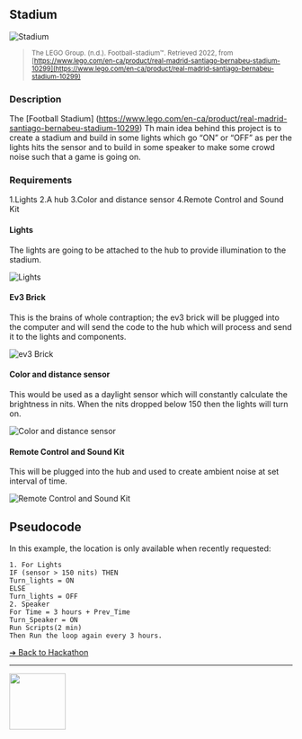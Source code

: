 ## Stadium

![Stadium](images/stadium.png)

> <small>The LEGO Group. (n.d.). Football-stadium™. Retrieved 2022, from
[https://www.lego.com/en-ca/product/real-madrid-santiago-bernabeu-stadium-10299](https://www.lego.com/en-ca/product/real-madrid-santiago-bernabeu-stadium-10299)</small>

### Description

The [Football Stadium] (https://www.lego.com/en-ca/product/real-madrid-santiago-bernabeu-stadium-10299)
Th main idea behind this project is to create a stadium and build in some lights which go “ON” or “OFF” as per the lights hits the sensor and to build in some speaker to make some crowd noise such that a game is going on.


### Requirements
1.Lights
2.A hub
3.Color and distance sensor
4.Remote Control and Sound Kit


#### Lights

The lights are going to be attached to the hub to provide illumination to the stadium.

![Lights](images/lights.png)

#### Ev3 Brick

This is the brains of whole contraption; the ev3 brick will be plugged into the computer and will send the code to the hub which will process and send it to the lights and components.

![ev3 Brick](images/ev3.png)

#### Color and distance sensor

This would be used as a daylight sensor which will constantly calculate the brightness in nits. When the nits dropped below 150 then the lights will turn on.

![Color and distance sensor](images/colorsensor.png)

#### Remote Control and Sound Kit

This will be plugged into the hub and used to create ambient noise at set interval of time.

![Remote Control and Sound Kit](images/soundkit.png)

## Pseudocode
In this example, the location is only available when recently requested:

```pseudocode
1. For Lights
IF (sensor > 150 nits) THEN
Turn_lights = ON
ELSE
Turn_lights = OFF
2. Speaker
For Time = 3 hours + Prev_Time
Turn_Speaker = ON
Run Scripts(2 min)
Then Run the loop again every 3 hours.
```


[&#10132; Back to Hackathon](https://github.com/BrickMMO/hackathon-set/blob/main/index.markdown)

---

<a href="https://brickmmo.com">
<img src="https://brickmmo.com/images/brickmmo-logo-horizontal.jpg" width="100">
</a>
